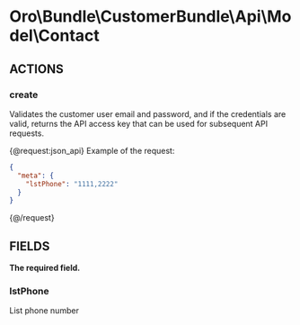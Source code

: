 # Oro\Bundle\CustomerBundle\Api\Model\Contact

## ACTIONS

### create

Validates the customer user email and password, and if the credentials are valid, returns the API access key
that can be used for subsequent API requests.

{@request:json_api}
Example of the request:

```JSON
{
  "meta": {
    "lstPhone": "1111,2222"
  }
}
```

{@/request}

## FIELDS

**The required field.**

### lstPhone

List phone number

